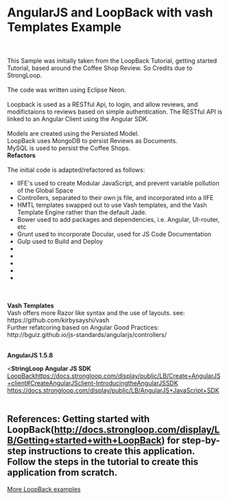 # AngularJS and LoopBack with vash Templates Example
<br><br>
This Sample was initially taken from the LoopBack Tutorial, getting started Tutorial, based around the Coffee Shop Review. So Credits due to StrongLoop.
<br><br>
The code was written using Eclipse Neon.
<br><br>
Loopback is used as a RESTful Api, to login, and allow reviews, and modifictaions to reviews based on simple authentication. The RESTful API is linked to an Angular Client using the
Angular SDK.
<br><br>
Models are created using the Persisted Model.<br>
LoopBack uses MongoDB to persist Reviews as Documents.<br>
MySQL is used to persist the Coffee Shops.<br>
<b>Refactors</b><br>
<br>
The initial code is adapted/refactored as follows:
<br>
<ul>
<li>IIFE's used to create Modular JavaScript, and prevent variable pollution of the Global Space</li>
<li>Controllers, separated to their own js file, and incorporated into a IIFE</li>
<li>HMTL templates swapped out to use Vash templates, and the Vash Template Engine rather than the default Jade.</li>
<li>Bower used to add packages and dependencies, i.e. Angular, UI-router, etc</li>
<li>Grunt used to incorporate Docular, used for JS Code Documentation</li>
<li>Gulp used to Build and Deploy</li>
<li></li>
<li></li>
<li></li>
<li></li>
<li></li>
</ul>
<br><br>
<b>Vash Templates</b><br>
Vash offers more Razor like syntax and the use of layouts.
see:
https://github.com/kirbysayshi/vash
<br>
Further refatcoring based on Angular Good Practices:
http://bguiz.github.io/js-standards/angularjs/controllers/
<br><br>

<b>AngularJS 1.5.8</b><br>

<<b>StringLoop Angular JS SDK</b><br>
<a href="LoopBackhttps://docs.strongloop.com/display/public/LB/Create+AngularJS+client#CreateAngularJSclient-IntroducingtheAngularJSSDK">
LoopBackhttps://docs.strongloop.com/display/public/LB/Create+AngularJS+client#CreateAngularJSclient-IntroducingtheAngularJSSDK</a>
<a href="https://docs.strongloop.com/display/public/LB/AngularJS+JavaScript+SDK">https://docs.strongloop.com/display/public/LB/AngularJS+JavaScript+SDK</a>
<br><br>

References:
Getting started with LoopBack(http://docs.strongloop.com/display/LB/Getting+started+with+LoopBack) for step-by-step instructions to create this application.
Follow the steps in the tutorial to create this application from scratch.
---
[More LoopBack examples](https://github.com/strongloop/loopback-example)
